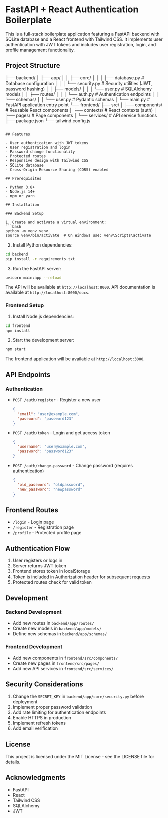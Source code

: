 # FastAPI + React Authentication Boilerplate

This is a full-stack boilerplate application featuring a FastAPI backend with SQLite database and a React frontend with Tailwind CSS. It implements user authentication with JWT tokens and includes user registration, login, and profile management functionality.

## Project Structure

├── backend/
│   ├── app/
│   │   ├── core/
│   │   │   ├── database.py    # Database configuration
│   │   │   └── security.py    # Security utilities (JWT, password hashing)
│   │   ├── models/
│   │   │   └── user.py        # SQLAlchemy models
│   │   ├── routes/
│   │   │   └── auth.py        # Authentication endpoints
│   │   └── schemas/
│   │       └── user.py        # Pydantic schemas
│   └── main.py                # FastAPI application entry point
└── frontend/
    ├── src/
    │   ├── components/        # Reusable React components
    │   ├── contexts/          # React contexts (auth)
    │   ├── pages/             # Page components
    │   └── services/          # API service functions
    ├── package.json
    └── tailwind.config.js
```

## Features

- User authentication with JWT tokens
- User registration and login
- Password change functionality
- Protected routes
- Responsive design with Tailwind CSS
- SQLite database
- Cross-Origin Resource Sharing (CORS) enabled

## Prerequisites

- Python 3.8+
- Node.js 14+
- npm or yarn

## Installation

### Backend Setup

1. Create and activate a virtual environment:
```bash
python -m venv venv
source venv/bin/activate  # On Windows use: venv\Scripts\activate
```

2. Install Python dependencies:
```bash
cd backend
pip install -r requirements.txt
```

3. Run the FastAPI server:
```bash
uvicorn main:app --reload
```

The API will be available at `http://localhost:8000`.
API documentation is available at `http://localhost:8000/docs`.

### Frontend Setup

1. Install Node.js dependencies:
```bash
cd frontend
npm install
```

2. Start the development server:
```bash
npm start
```

The frontend application will be available at `http://localhost:3000`.

## API Endpoints

### Authentication

- `POST /auth/register` - Register a new user
  ```json
  {
    "email": "user@example.com",
    "password": "password123"
  }
  ```

- `POST /auth/token` - Login and get access token
  ```json
  {
    "username": "user@example.com",
    "password": "password123"
  }
  ```

- `POST /auth/change-password` - Change password (requires authentication)
  ```json
  {
    "old_password": "oldpassword",
    "new_password": "newpassword"
  }
  ```

## Frontend Routes

- `/login` - Login page
- `/register` - Registration page
- `/profile` - Protected profile page

## Authentication Flow

1. User registers or logs in
2. Server returns JWT token
3. Frontend stores token in localStorage
4. Token is included in Authorization header for subsequent requests
5. Protected routes check for valid token

## Development

### Backend Development

- Add new routes in `backend/app/routes/`
- Create new models in `backend/app/models/`
- Define new schemas in `backend/app/schemas/`

### Frontend Development

- Add new components in `frontend/src/components/`
- Create new pages in `frontend/src/pages/`
- Add new API services in `frontend/src/services/`

## Security Considerations

1. Change the `SECRET_KEY` in `backend/app/core/security.py` before deployment
2. Implement proper password validation
3. Add rate limiting for authentication endpoints
4. Enable HTTPS in production
5. Implement refresh tokens
6. Add email verification

## License

This project is licensed under the MIT License - see the LICENSE file for details.

## Acknowledgments

- FastAPI
- React
- Tailwind CSS
- SQLAlchemy
- JWT
